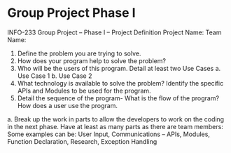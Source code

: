 # Group Project Phase I

INFO-233 Group Project – Phase I – Project Definition
Project Name:
Team Name:

1.	Define the problem you are trying to solve. 
2.	How does your program help to solve the problem?
3.	Who will be the users of this program. Detail at least two Use Cases
a.	Use Case 1
b.	Use Case 2
4.	What technology is available to solve the problem?  Identify the specific APIs and Modules to be used for the program.
5.	Detail the sequence of the program- What is the flow of the program? How does a user use the program. 

a.	Break up the work in parts to allow the developers to work on the coding in the next phase. Have at least as many parts as there are team members: Some examples can be: User Input, Communications – APIs, Modules, Function Declaration, Research, Exception Handling

